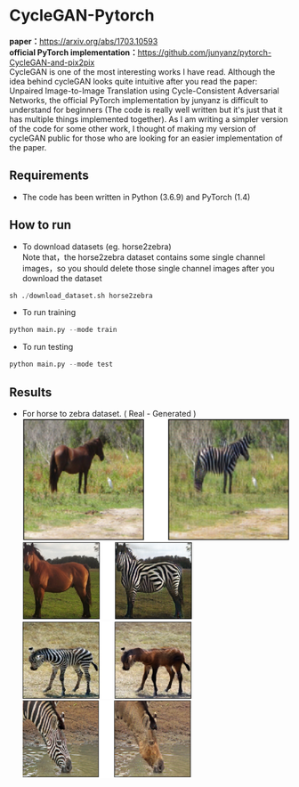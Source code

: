 # CycleGAN-Pytorch
<b>paper：</b>https://arxiv.org/abs/1703.10593<br>
<b>official PyTorch implementation：</b>https://github.com/junyanz/pytorch-CycleGAN-and-pix2pix<br>
CycleGAN is one of the most interesting works I have read. Although the idea behind cycleGAN looks quite intuitive after you read the paper: Unpaired Image-to-Image Translation using Cycle-Consistent Adversarial Networks, the official PyTorch implementation by junyanz is difficult to understand for beginners (The code is really well written but it's just that it has multiple things implemented together). As I am writing a simpler version of the code for some other work, I thought of making my version of cycleGAN public for those who are looking for an easier implementation of the paper.
## Requirements
* The code has been written in Python (3.6.9) and PyTorch (1.4)
## How to run
* To download datasets (eg. horse2zebra)<br>
Note that，the horse2zebra dataset contains some single channel images，so you should delete those single channel images after you download the dataset
```Python
sh ./download_dataset.sh horse2zebra
```
* To run training
```Python
python main.py --mode train
```
* To run testing
```Python
python main.py --mode test
```
## Results
* For horse to zebra dataset. ( Real - Generated )<br>
 ![image](https://github.com/hello-world-cc/CycleGAN-Pytorch/blob/main/images/horse2zebra1.PNG)<br>
 ![image](https://github.com/hello-world-cc/CycleGAN-Pytorch/blob/main/images/horse2zebra2.PNG)<br>
 ![image](https://github.com/hello-world-cc/CycleGAN-Pytorch/blob/main/images/zebra2horse1.PNG)<br>
 ![image](https://github.com/hello-world-cc/CycleGAN-Pytorch/blob/main/images/zebra2horse2.PNG)<br>




